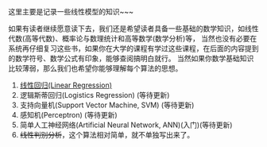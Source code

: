 这里主要是记录一些线性模型的知识~~~

如果有读者继续愿意读下去，我们还是希望读者具备一些基础的数学知识，如线性代数(高等代数)、概率论与数理统计和高等数学(数学分析)等，
当然也没有必要在系统再仔细复习这些书，如果你在大学的课程有学过这些课程，在后面的内容提到的数学符号、数学公式有印象，能够查阅搞明白就行。
当然如果你数学基础知识比较薄弱，那么我们也希望你能够理解每个算法的思想。

1. [线性回归(Linear Regression)](/machine-learning/linear_models/linear_regression.md)
2. 逻辑斯蒂回归(Logistics Regression) (等待更新)
3. 支持向量机(Support Vector Machine, SVM) (等待更新)
4. 感知机(Perceptron) (等待更新)
5. 简单人工神经网络(Artificial Neural Network, ANN)(入门)(等待更新)
6. ~~线性判别分析~~，这个算法相对简单，就不单独写出来了。



​	
